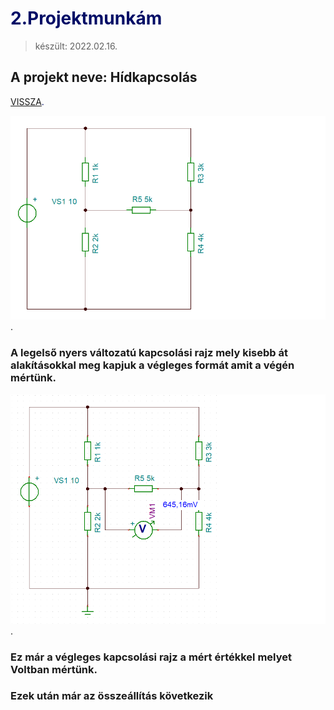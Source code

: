 # <span style="color:#000C66"> 2.Projektmunkám </span>
> készült: 2022.02.16.

## A projekt neve: Hídkapcsolás

<span style="color:#000C66"> [VISSZA](https://ciganyvajda2005.github.io/Szabo-Kristof-Portfolio-/). </span>

![kapcsolasirajz](1.kep.png "a legelső kapcsolási rajz nyers változatban ").

### A legelső nyers változatú kapcsolási rajz mely kisebb át alakításokkal meg kapjuk a végleges formát amit a végén mértünk.

![kapcsolasirajz](2.kep.png "a második már le mért kapcsolási rajz ").

### Ez már a végleges kapcsolási rajz a mért értékkel melyet Voltban mértünk.
### Ezek után már az összeállítás következik 


